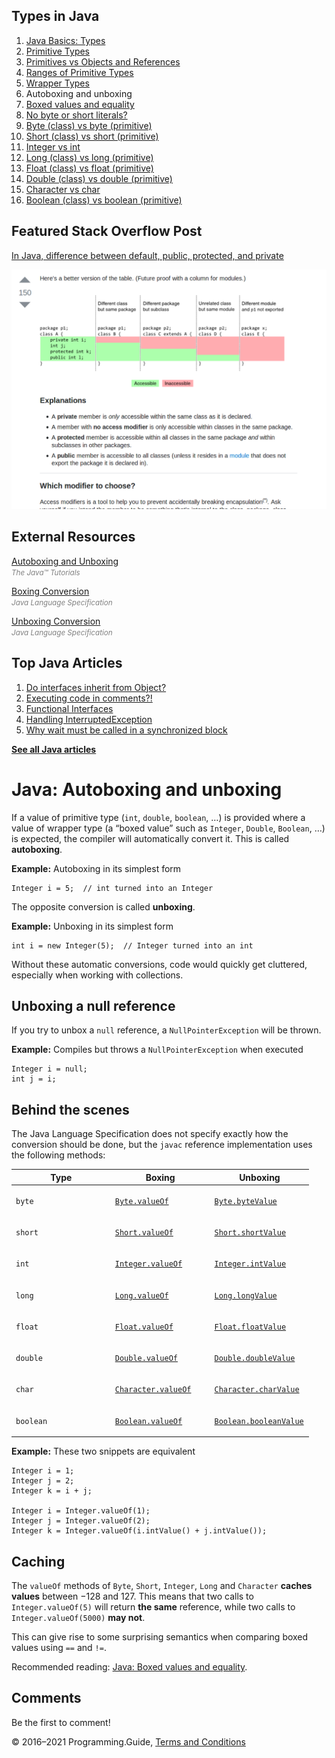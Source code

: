 <span class="underline"></span>

<span class="underline"></span>

## Types in Java

1.  [Java Basics: Types](types.html)
2.  [Primitive Types](primitive-types.html)
3.  [Primitives vs Objects and References](primitives-vs-objects-references.html)
4.  [Ranges of Primitive Types](primitive-ranges.html)
5.  [Wrapper Types](wrapper-types.html)
6.  Autoboxing and unboxing
7.  [Boxed values and equality](boxed-values-equality.html)
8.  [No byte or short literals?](byte-short-literals.html)
9.  [Byte (class) vs byte (primitive)](byte-vs-byte.html)
10. [Short (class) vs short (primitive)](short-vs-short.html)
11. [Integer vs int](integer-vs-int.html)
12. [Long (class) vs long (primitive)](long-vs-long.html)
13. [Float (class) vs float (primitive)](float-vs-float.html)
14. [Double (class) vs double (primitive)](double-vs-double.html)
15. [Character vs char](character-vs-char.html)
16. [Boolean (class) vs boolean (primitive)](boolean-vs-boolean.html)

## Featured Stack Overflow Post

[In Java, difference between default, public, protected, and private](https://stackoverflow.com/a/33627846/276052)

[<img src="../images/so-featured-33627846.png" alt="StackOverflow screenshot thumbnail" class="screenshot" />](https://stackoverflow.com/a/33627846/276052)

<span class="underline"></span>

## External Resources

[Autoboxing and Unboxing](https://docs.oracle.com/javase/tutorial/java/data/autoboxing.html)  
<span style="color: grey; font-style: italic; font-size: smaller">The Java™ Tutorials</span>

[Boxing Conversion](https://docs.oracle.com/javase/specs/jls/se9/html/jls-5.html#jls-5.1.7)  
<span style="color: grey; font-style: italic; font-size: smaller">Java Language Specification</span>

[Unboxing Conversion](https://docs.oracle.com/javase/specs/jls/se9/html/jls-5.html#jls-5.1.8)  
<span style="color: grey; font-style: italic; font-size: smaller">Java Language Specification</span>

## Top Java Articles

1.  [Do interfaces inherit from Object?](do-interfaces-inherit-from-object.html)
2.  [Executing code in comments?!](executing-code-in-comments.html)
3.  [Functional Interfaces](functional-interfaces.html)
4.  [Handling InterruptedException](handling-interrupted-exceptions.html)
5.  [Why wait must be called in a synchronized block](why-wait-must-be-in-synchronized.html)

[**See all Java articles**](index.html)

# Java: Autoboxing and unboxing

If a value of primitive type (`int`, `double`, `boolean`, …) is provided where a value of wrapper type (a “boxed value” such as `Integer`, `Double`, `Boolean`, …) is expected, the compiler will automatically convert it. This is called **autoboxing**.

**Example:** Autoboxing in its simplest form

    Integer i = 5;  // int turned into an Integer

The opposite conversion is called **unboxing**.

**Example:** Unboxing in its simplest form

    int i = new Integer(5);  // Integer turned into an int

Without these automatic conversions, code would quickly get cluttered, especially when working with collections.

## Unboxing a null reference

If you try to unbox a `null` reference, a `NullPointerException` will be thrown.

**Example:** Compiles but throws a `NullPointerException` when executed

    Integer i = null;
    int j = i;

## Behind the scenes

The Java Language Specification does not specify exactly how the conversion should be done, but the `javac` reference implementation uses the following methods:

<table><colgroup><col style="width: 33%" /><col style="width: 33%" /><col style="width: 33%" /></colgroup><thead><tr class="header"><th>Type</th><th>Boxing</th><th>Unboxing</th></tr></thead><tbody><tr class="odd"><td><p><code>byte</code></p></td><td><a href="https://docs.oracle.com/javase/8/docs/api/java/lang/Byte.html#valueOf-byte-"><code>Byte.valueOf</code></a></td><td><a href="https://docs.oracle.com/javase/8/docs/api/java/lang/Byte.html#byteValue--"><code>Byte.byteValue</code></a></td></tr><tr class="even"><td><p><code>short</code></p></td><td><a href="https://docs.oracle.com/javase/8/docs/api/java/lang/Short.html#valueOf-short-"><code>Short.valueOf</code></a></td><td><a href="https://docs.oracle.com/javase/8/docs/api/java/lang/Short.html#shortValue--"><code>Short.shortValue</code></a></td></tr><tr class="odd"><td><p><code>int</code></p></td><td><a href="https://docs.oracle.com/javase/8/docs/api/java/lang/Integer.html#valueOf-int-"><code>Integer.valueOf</code></a></td><td><a href="https://docs.oracle.com/javase/8/docs/api/java/lang/Integer.html#intValue--"><code>Integer.intValue</code></a></td></tr><tr class="even"><td><p><code>long</code></p></td><td><a href="https://docs.oracle.com/javase/8/docs/api/java/lang/Long.html#valueOf-long-"><code>Long.valueOf</code></a></td><td><a href="https://docs.oracle.com/javase/8/docs/api/java/lang/Long.html#longValue--"><code>Long.longValue</code></a></td></tr><tr class="odd"><td><p><code>float</code></p></td><td><a href="https://docs.oracle.com/javase/8/docs/api/java/lang/Float.html#valueOf-float-"><code>Float.valueOf</code></a></td><td><a href="https://docs.oracle.com/javase/8/docs/api/java/lang/Float.html#floatValue--"><code>Float.floatValue</code></a></td></tr><tr class="even"><td><p><code>double</code></p></td><td><a href="https://docs.oracle.com/javase/8/docs/api/java/lang/Double.html#valueOf-double-"><code>Double.valueOf</code></a></td><td><a href="https://docs.oracle.com/javase/8/docs/api/java/lang/Double.html#doubleValue--"><code>Double.doubleValue</code></a></td></tr><tr class="odd"><td><p><code>char</code></p></td><td><a href="https://docs.oracle.com/javase/8/docs/api/java/lang/Character.html#valueOf-char-"><code>Character.valueOf</code></a></td><td><a href="https://docs.oracle.com/javase/8/docs/api/java/lang/Character.html#charValue--"><code>Character.charValue</code></a></td></tr><tr class="even"><td><p><code>boolean</code></p></td><td><a href="https://docs.oracle.com/javase/8/docs/api/java/lang/Boolean.html#valueOf-boolean-"><code>Boolean.valueOf</code></a></td><td><a href="https://docs.oracle.com/javase/8/docs/api/java/lang/Boolean.html#booleanValue--"><code>Boolean.booleanValue</code></a></td></tr></tbody></table>

**Example:** These two snippets are equivalent

    Integer i = 1;
    Integer j = 2;
    Integer k = i + j;

    Integer i = Integer.valueOf(1);
    Integer j = Integer.valueOf(2);
    Integer k = Integer.valueOf(i.intValue() + j.intValue());

## Caching

The `valueOf` methods of `Byte`, `Short`, `Integer`, `Long` and `Character` **caches values** between −128 and 127. This means that two calls to `Integer.valueOf(5)` will return **the same** reference, while two calls to `Integer.valueOf(5000)` **may not**.

This can give rise to some surprising semantics when comparing boxed values using `==` and `!=`.

Recommended reading: [Java: Boxed values and equality](boxed-values-equality.html).

## Comments

Be the first to comment!

© 2016–2021 Programming.Guide, [Terms and Conditions](../terms-and-conditions.html)
